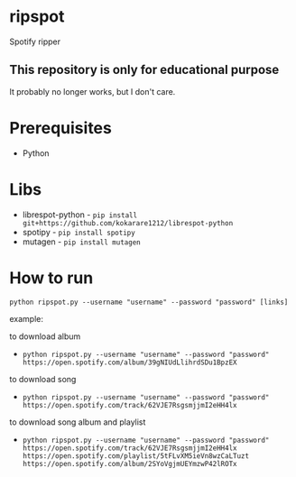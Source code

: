 # ripspot
Spotify ripper

## This repository is only for educational purpose
It probably no longer works, but I don't care.

# Prerequisites

- Python

# Libs

- librespot-python - `pip install git+https://github.com/kokarare1212/librespot-python`
- spotipy - `pip install spotipy`
- mutagen - `pip install mutagen`

# How to run

`python ripspot.py --username "username" --password "password" [links]`

example:

to download album
- `python ripspot.py --username "username" --password "password" https://open.spotify.com/album/39gNIUdLlihrdSDu1BpzEX`

to download song
- `python ripspot.py --username "username" --password "password" https://open.spotify.com/track/62VJE7RsgsmjjmI2eHH4lx`

to download song album and playlist
- `python ripspot.py --username "username" --password "password" https://open.spotify.com/track/62VJE7RsgsmjjmI2eHH4lx https://open.spotify.com/playlist/5tFLvXM5ieVn8wzCaLTuzt https://open.spotify.com/album/2SYoVgjmUEYmzwP42lROTx`
